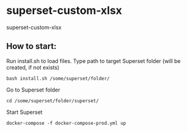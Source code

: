 # superset-custom-xlsx
superset-custom-xlsx

## How to start:
Run install.sh to load files. Type path to target Superset folder (will be created, if not exists)
```
bash install.sh /some/superset/folder/
```
Go to Superset folder
```
cd /some/superset/folder/superset/
```
Start Superset
```
docker-compose -f docker-compose-prod.yml up
```